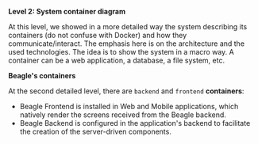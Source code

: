 **Level 2: System container diagram**

At this level, we showed in a more detailed way the system describing its containers (do not confuse with Docker) and how they communicate/interact. The emphasis here is on the architecture and the used technologies. The idea is to show the system in a macro way. A container can be a web application, a database, a file system, etc.

**Beagle's containers**

At the second detailed level, there are `backend` and `frontend` **containers**:

* Beagle Frontend is installed in Web and Mobile applications, which natively render the screens received from the Beagle backend.
* Beagle Backend is configured in the application's backend to facilitate the creation of the server-driven components.
